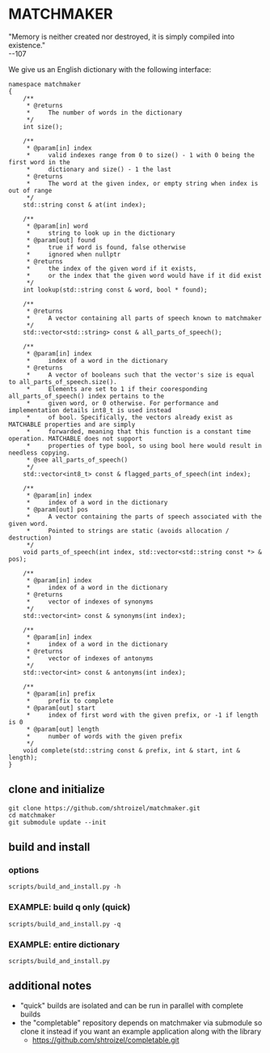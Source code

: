 # MATCHMAKER
"Memory is neither created nor destroyed, it is simply compiled into existence."<br/>
--107<br/>

We give us an English dictionary with the following interface:<br>
```
namespace matchmaker
{
    /**
     * @returns
     *     The number of words in the dictionary
     */
    int size();

    /**
     * @param[in] index
     *     valid indexes range from 0 to size() - 1 with 0 being the first word in the
     *     dictionary and size() - 1 the last
     * @returns
     *     The word at the given index, or empty string when index is out of range
     */
    std::string const & at(int index);

    /**
     * @param[in] word
     *     string to look up in the dictionary
     * @param[out] found
     *     true if word is found, false otherwise
     *     ignored when nullptr
     * @returns
     *     the index of the given word if it exists,
     *     or the index that the given word would have if it did exist
     */
    int lookup(std::string const & word, bool * found);

    /**
     * @returns
     *     A vector containing all parts of speech known to matchmaker
     */
    std::vector<std::string> const & all_parts_of_speech();

    /**
     * @param[in] index
     *     index of a word in the dictionary
     * @returns
     *     A vector of booleans such that the vector's size is equal to all_parts_of_speech.size().
     *     Elements are set to 1 if their cooresponding all_parts_of_speech() index pertains to the
     *     given word, or 0 otherwise. For performance and implementation details int8_t is used instead
     *     of bool. Specifically, the vectors already exist as MATCHABLE properties and are simply
     *     forwarded, meaning that this function is a constant time operation. MATCHABLE does not support
     *     properties of type bool, so using bool here would result in needless copying.
     * @see all_parts_of_speech()
     */
    std::vector<int8_t> const & flagged_parts_of_speech(int index);

    /**
     * @param[in] index
     *     index of a word in the dictionary
     * @param[out] pos
     *     A vector containing the parts of speech associated with the given word.
     *     Pointed to strings are static (avoids allocation / destruction)
     */
    void parts_of_speech(int index, std::vector<std::string const *> & pos);

    /**
     * @param[in] index
     *     index of a word in the dictionary
     * @returns
     *     vector of indexes of synonyms
     */
    std::vector<int> const & synonyms(int index);

    /**
     * @param[in] index
     *     index of a word in the dictionary
     * @returns
     *     vector of indexes of antonyms
     */
    std::vector<int> const & antonyms(int index);

    /**
     * @param[in] prefix
     *     prefix to complete
     * @param[out] start
     *     index of first word with the given prefix, or -1 if length is 0
     * @param[out] length
     *     number of words with the given prefix
     */
    void complete(std::string const & prefix, int & start, int & length);
}
```


## clone and initialize
```
git clone https://github.com/shtroizel/matchmaker.git
cd matchmaker
git submodule update --init
```

## build and install
### options
```
scripts/build_and_install.py -h
```

### EXAMPLE: build q only (quick)
```
scripts/build_and_install.py -q
```

### EXAMPLE: entire dictionary
```
scripts/build_and_install.py
```

## additional notes
* "quick" builds are isolated and can be run in parallel with complete builds
* the "completable" repository depends on matchmaker via submodule so clone it instead if you want
  an example application along with the library
  - https://github.com/shtroizel/completable.git
